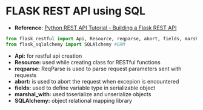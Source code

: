 # FLASK REST API using SQL

- **Reference:** [Python REST API Tutorial - Building a Flask REST API](https://www.youtube.com/watch?v=GMppyAPbLYk)


```python
from flask_restful import Api, Resource, reqparse, abort, fields, marshal_with
from flask_sqlalchemy import SQLAlchemy #ORM
```

- **Api:** for restful api creation
- **Resource:** used while creating class for RESTful functions
- **reqparse:** ReqParse is used to parse request parameters sent with requests
- **abort:** is used to abort the request when excepion is encountered
- **fields:** used to define variable type in serializable object
- **marshal_with:** used toserialize and unserialize objects
- **SQLAlchemy:** object relational mapping library